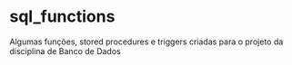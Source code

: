 # sql_functions
Algumas funções, stored procedures e triggers criadas para o projeto da disciplina de Banco de Dados
